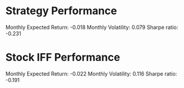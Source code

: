 # Strategy Performance
Monthly Expected Return: -0.018
Monthly Volatility: 0.079
Sharpe ratio: -0.231
# Stock IFF Performance
Monthly Expected Return: -0.022
Monthly Volatility: 0.116
Sharpe ratio: -0.191
